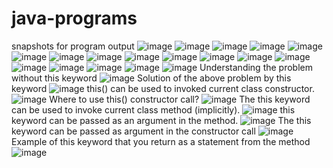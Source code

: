 # java-programs
snapshots for program output
![image](https://user-images.githubusercontent.com/111349018/185042755-f4bc6a4f-f2aa-43c8-ac19-d5fcfdb8dfbd.png)
![image](https://user-images.githubusercontent.com/111349018/185042772-4e0baba5-b172-4aff-831b-51da9c93786d.png)
![image](https://user-images.githubusercontent.com/111349018/185042801-d46d8b59-97c2-463e-a484-083ebe98dd55.png)
![image](https://user-images.githubusercontent.com/111349018/185042815-a1bb7fe2-43d9-4f65-bcd8-a4249dbdc52d.png)
![image](https://user-images.githubusercontent.com/111349018/185042865-1ae71f36-c1b0-42de-8212-f40f954dff05.png)
![image](https://user-images.githubusercontent.com/111349018/185042874-64ee8bc9-3583-4806-ab08-3477204e4215.png)
![image](https://user-images.githubusercontent.com/111349018/185042898-33b011bc-b94a-43a2-9fa6-ae3cf27f9185.png)
![image](https://user-images.githubusercontent.com/111349018/185042913-2f0e0ff1-8e76-43f5-9f64-9e9d8e8faa86.png)
![image](https://user-images.githubusercontent.com/111349018/185042925-91689154-56c5-47fe-93be-4a02a64ed0df.png)
![image](https://user-images.githubusercontent.com/111349018/185042941-dc9a2dc7-b35a-42d6-83eb-fdf473c7f9fe.png)
![image](https://user-images.githubusercontent.com/111349018/185042950-1b235268-e159-4e0f-abb0-8348dbc79826.png)
![image](https://user-images.githubusercontent.com/111349018/185042963-3a8289fa-a0d9-4441-93d9-45aef7fa3eba.png)
![image](https://user-images.githubusercontent.com/111349018/185042983-7031aa8f-7f2b-4548-b0df-8fdc11e373d2.png)
![image](https://user-images.githubusercontent.com/111349018/185042992-b4f1791b-8c07-4401-86f4-9b4ce1e38485.png)
![image](https://user-images.githubusercontent.com/111349018/185043015-c6f04909-80ca-4a74-b0e7-06ddf1d8bdc6.png)
![image](https://user-images.githubusercontent.com/111349018/185043046-a37a661c-edff-4473-b4b9-3364764a0ad6.png)
![image](https://user-images.githubusercontent.com/111349018/185043064-5fc38a7c-0ea9-4a21-ad41-212343c12d00.png)
![image](https://user-images.githubusercontent.com/111349018/185043084-3a314954-5ff7-4dab-bdd4-8a76c692ba07.png)
Understanding the problem without this keyword
![image](https://user-images.githubusercontent.com/111349018/185044262-a96b2fd0-6781-4c7f-bbf9-57dc17203480.png)
Solution of the above problem by this keyword
![image](https://user-images.githubusercontent.com/111349018/185044828-b8e4bb08-20c2-41e4-8f27-cc833e6fe1a7.png)
this() can be used to invoked current class constructor.
![image](https://user-images.githubusercontent.com/111349018/185045347-3adedbee-2ae6-4b87-afd9-71adbbcdc9bc.png)
Where to use this() constructor call?
![image](https://user-images.githubusercontent.com/111349018/185045886-3faf3562-5972-45ae-8903-70f1eb45f1e1.png)
The this keyword can be used to invoke current class method (implicitly).
![image](https://user-images.githubusercontent.com/111349018/185046972-c6d92a2c-02d5-4037-baa8-60f8c14ad4e1.png)
this keyword can be passed as an argument in the method.
![image](https://user-images.githubusercontent.com/111349018/185047214-77b3cedb-444e-471e-b6b5-9d4748c5f16b.png)
The this keyword can be passed as argument in the constructor call
![image](https://user-images.githubusercontent.com/111349018/185049278-cec1318f-1684-4742-93d3-0369793575d7.png)
Example of this keyword that you return as a statement from the method
![image](https://user-images.githubusercontent.com/111349018/185049559-8375b13e-ba06-4c56-8d79-e1351699756d.png)
